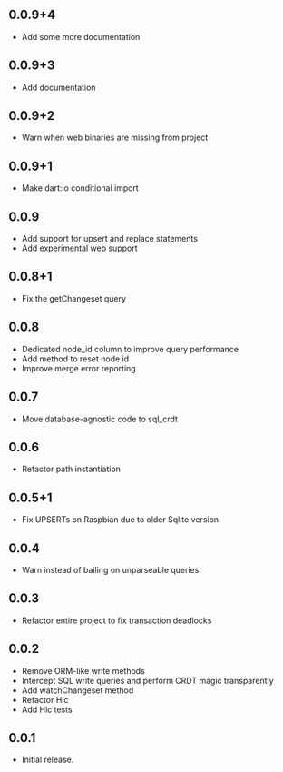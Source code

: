 ## 0.0.9+4

- Add some more documentation

## 0.0.9+3

- Add documentation

## 0.0.9+2

- Warn when web binaries are missing from project

## 0.0.9+1

- Make dart:io conditional import

## 0.0.9

- Add support for upsert and replace statements
- Add experimental web support
 
## 0.0.8+1

- Fix the getChangeset query

## 0.0.8

- Dedicated node_id column to improve query performance
- Add method to reset node id
- Improve merge error reporting

## 0.0.7

* Move database-agnostic code to sql_crdt

## 0.0.6

* Refactor path instantiation

## 0.0.5+1

* Fix UPSERTs on Raspbian due to older Sqlite version

## 0.0.4

* Warn instead of bailing on unparseable queries

## 0.0.3

* Refactor entire project to fix transaction deadlocks

## 0.0.2

* Remove ORM-like write methods
* Intercept SQL write queries and perform CRDT magic transparently
* Add watchChangeset method
* Refactor Hlc
* Add Hlc tests

## 0.0.1

* Initial release.
